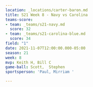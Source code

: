 ```yaml
---
location: _locations/carter-baron.md
title: S21 Week 8 - Navy vs Carolina
teams-score:
- team: _teams/s21-navy.md
  score: 32
- team: _teams/s21-carolina-blue.md
  score: 34
field: "1"
date: 2021-11-07T12:00:00.000-05:00
season: 21
week: 8
mvp: Keith H, Bill C
game-ball: Scott,  Stephen
sportsperson: 'Paul, Mirriam '

---
```

